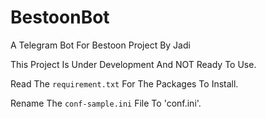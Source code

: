 # BestoonBot
A Telegram Bot For Bestoon Project By Jadi

This Project Is Under Development And NOT Ready To Use.

Read The `requirement.txt` For The Packages To Install.

Rename The `conf-sample.ini` File To 'conf.ini'.
